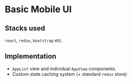# Basic Mobile UI

## Stacks used
`react`, `redux`, `bootstrap` etc.

## Implementation
* `AppList` view and individual `AppView` components.
* Custom state caching system (+ standard `redux` store)